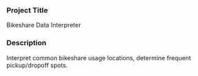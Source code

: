
### Project Title
Bikeshare Data Interpreter

### Description
Interpret common bikeshare usage locations, determine frequent pickup/dropoff spots.
